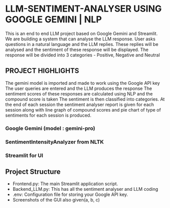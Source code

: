 # LLM-SENTIMENT-ANALYSER USING GOOGLE GEMINI | NLP

This is an end to end LLM project based on Google Gemini and Streamlit. We are building a system that can analyse the LLM response. User asks questions in a natural language and the LLM replies.
These replies will be analysed and the sentiment of these response will be displayed.
The response will be divided into 3 categories - Positive, Negative and Neutral

## PROJECT HIGHLIGHTS 

The gemini model is imported and made to work using the Google API key
The user queries are entered and the LLM produces the response
The sentiment scores of these responses are calculated using NLP and the compound score is taken
The sentiment is then classified into categories.
At the end of each session the sentiment analyser report is given for each session along with line graph of compound scores and pie chart of type of sentiments for each session is produced.
  ### Google Gemini (model : gemini-pro)
  ### SentimentIntensityAnalyzer from NLTK
  ### Streamlit for UI

## Project Structure
  * Frontend.py: The main Streamlit application script.
  * Backend_LLM.py: This has all the sentiment analyser and LLM coding
  * .env: Configuration file for storing your Google API key.
  * Screenshots of the GUI also given(a, b, c)
 
